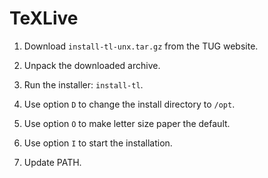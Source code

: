 # TeXLive

1. Download `install-tl-unx.tar.gz` from the TUG website.

1. Unpack the downloaded archive.

1. Run the installer: `install-tl`.

1. Use option `D` to change the install directory to `/opt`.

1. Use option `O` to make letter size paper the default.

1. Use option `I` to start the installation.

1. Update PATH.
